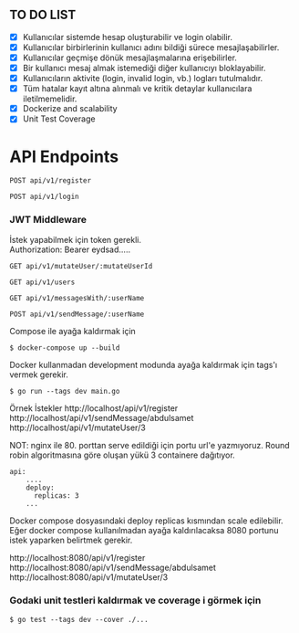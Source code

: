 ## TO DO LIST

- [x] Kullanıcılar sistemde hesap oluşturabilir ve login olabilir.
- [x] Kullanıcılar birbirlerinin kullanıcı adını bildiği sürece mesajlaşabilirler.
- [x] Kullanıcılar geçmişe dönük mesajlaşmalarına erişebilirler.
- [x] Bir kullanıcı mesaj almak istemediği diğer kullanıcıyı bloklayabilir.
- [x] Kullanıcıların aktivite (login, invalid login, vb.) logları tutulmalıdır.
- [x] Tüm hatalar kayıt altına alınmalı ve kritik detaylar kullanıcılara iletilmemelidir.
- [x] Dockerize and scalability
- [x] Unit Test Coverage

# API Endpoints

`POST api/v1/register` <br/>

`POST api/v1/login` <br/>

### JWT Middleware 
İstek yapabilmek için token gerekli. <br/>
Authorization: Bearer eydsad.....

`GET api/v1/mutateUser/:mutateUserId` <br/>
  
`GET api/v1/users` <br/>   

`GET api/v1/messagesWith/:userName` <br/>

`POST api/v1/sendMessage/:userName` <br/>

Compose ile ayağa kaldırmak için
```
$ docker-compose up --build
```

Docker kullanmadan development modunda ayağa kaldırmak için 
tags'ı vermek gerekir. 
```
$ go run --tags dev main.go
```

Örnek İstekler
http://localhost/api/v1/register <br/>
http://localhost/api/v1/sendMessage/abdulsamet <br/>
http://localhost/api/v1/mutateUser/3 <br/>

NOT: nginx ile 80. porttan serve edildiği için portu url'e yazmıyoruz.
Round robin algoritmasına göre oluşan yükü 3 containere dağıtıyor.
 
``` 
api:
    ....
    deploy:
      replicas: 3
    ...
```

Docker compose dosyasındaki deploy replicas kısmından scale edilebilir. 
Eğer docker compose kullanılmadan ayağa kaldırılacaksa 8080 portunu istek yaparken 
belirtmek gerekir.

http://localhost:8080/api/v1/register <br/>
http://localhost:8080/api/v1/sendMessage/abdulsamet <br/>
http://localhost:8080/api/v1/mutateUser/3 <br/>

### Godaki unit testleri kaldırmak ve coverage i görmek için

```
$ go test --tags dev --cover ./...
```


